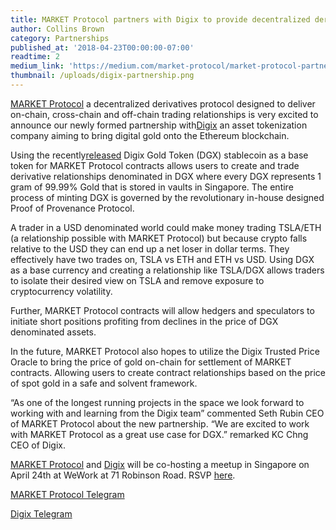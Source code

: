 ```yaml
---
title: MARKET Protocol partners with Digix to provide decentralized derivatives traders with gold-backed stablecoin
author: Collins Brown
category: Partnerships
published_at: '2018-04-23T00:00:00-07:00'
readtime: 2
medium_link: 'https://medium.com/market-protocol/market-protocol-partners-with-digix-to-provide-decentralized-derivatives-traders-with-gold-backed-8cf6146c3589'
thumbnail: /uploads/digix-partnership.png
---
```

[MARKET Protocol](http://www.marketprotocol.io) a decentralized derivatives protocol designed to deliver on-chain, cross-chain and off-chain trading relationships is very excited to announce our newly formed partnership with[Digix](https://digix.global/) an asset tokenization company aiming to bring digital gold onto the Ethereum blockchain.

Using the recently[released](https://medium.com/@Digix/update-on-the-launch-of-digix-marketplace-april-10-2018-11b80083745f) Digix Gold Token (DGX) stablecoin as a base token for MARKET Protocol contracts allows users to create and trade derivative relationships denominated in DGX where every DGX represents 1 gram of 99.99% Gold that is stored in vaults in Singapore. The entire process of minting DGX is governed by the revolutionary in-house designed Proof of Provenance Protocol.

A trader in a USD denominated world could make money trading TSLA/ETH (a relationship possible with MARKET Protocol) but because crypto falls relative to the USD they can end up a net loser in dollar terms. They effectively have two trades on, TSLA vs ETH and ETH vs USD. Using DGX as a base currency and creating a relationship like TSLA/DGX allows traders to isolate their desired view on TSLA and remove exposure to cryptocurrency volatility.

Further, MARKET Protocol contracts will allow hedgers and speculators to initiate short positions profiting from declines in the price of DGX denominated assets.

In the future, MARKET Protocol also hopes to utilize the Digix Trusted Price Oracle to bring the price of gold on-chain for settlement of MARKET contracts. Allowing users to create contract relationships based on the price of spot gold in a safe and solvent framework.

“As one of the longest running projects in the space we look forward to working with and learning from the Digix team” commented Seth Rubin CEO of MARKET Protocol about the new partnership. “We are excited to work with MARKET Protocol as a great use case for DGX.” remarked KC Chng CEO of Digix.

[MARKET Protocol](http://www.marketprotocol.io) and [Digix](https://digix.global/) will be co-hosting a meetup in Singapore on April 24th at WeWork at 71 Robinson Road. RSVP [here](https://www.meetup.com/Ethereum-Singapore/events/249896007/).

[MARKET Protocol Telegram](https://t.me/Market_Protocol_Chat)

[Digix Telegram](https://t.me/digixofficial)
